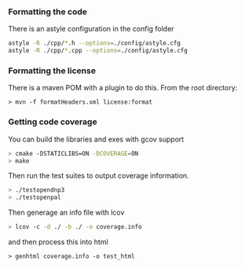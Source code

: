 
### Formatting the code

There is an astyle configuration in the config folder

```sh
astyle -R ./cpp/*.h --options=./config/astyle.cfg
astyle -R ./cpp/*.cpp --options=./config/astyle.cfg
```

### Formatting the license

There is a maven POM with a plugin to do this. From the root directory:

```
> mvn -f formatHeaders.xml license:format
```

### Getting code coverage

You can build the libraries and exes with gcov support

```sh
> cmake -DSTATICLIBS=ON -DCOVERAGE=ON
> make
```

Then run the test suites to output coverage information.

```sh
> ./testopendnp3
> ./testopenpal
```
Then generage an info file with lcov

```sh
> lcov -c -d ./ -b ./ -o coverage.info
```

and then process this into html

```
> genhtml coverage.info -o test_html
```

